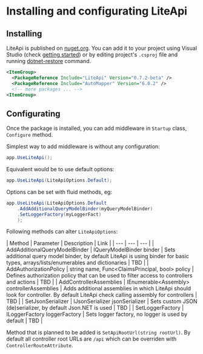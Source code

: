 ﻿---
Author: stanac
CreatedDate: 2017-03-30
Tags: home welcome initial
Title: Installing and configurating
RenderTitle: false
IsHtml: false
Id: install-and-configure
---

# Installing and configurating LiteApi

## Installing

LiteApi is published on [nuget.org](https://www.nuget.org/packages/LiteApi/).
You can add it to your project
using Visual Studio (check [getting started](/#/getting-started))
or by editing project's `.csproj` file and running [dotnet-restore](https://docs.microsoft.com/en-us/dotnet/articles/core/tools/dotnet-restore) command.

```xml
<ItemGroup>
  <PackageReference Include="LiteApi" Version="0.7.2-beta" />
  <PackageReference Include="AutoMapper" Version="6.0.2" />
  <!-- more packages ... -->
<ItemGroup>
```

## Configurating

Once the package is installed, you can add middleware in `Startup` class,
`Configure` method.

Simplest way to add middleware is without any configuration:

```csharp
app.UseLiteApi();
```

Equivalent would be to use default options:

```csharp
app.UseLiteApi(LiteApiOptions.Default);
```

Options can be set with fluid methods, eg:

```csharp
app.UseLiteApi(LiteApiOptions.Default
    .AddAdditionalQueryModelBinder(myQueryModelBinder)
    .SetLoggerFactory(myLoggerFact)
    );
```

Following methods can alter `LiteApiOptions`:

| Method | Parameter | Description | Link |
| --- | --- | --- |
| AddAdditionalQueryModelBinder | IQueryModelBinder binder | Sets additional query model binder, by default LiteApi is using binder for basic types, arrays/lists/enumerables and dictionaries | TBD |
| AddAuthorizationPolicy | string name, Func<ClaimsPrincipal, bool> policy | Defines authorization policy that can be used to filter access to controllers and actions | TBD |
| AddControllerAssemblies | IEnumerable&lt;Assembly&gt; controllerAssemblies | Adds additional assemblies in which LiteApi should look for controller. By default LiteApi check calling assembly for controllers | TBD |
| SetJsonSerializer | IJsonSerializer jsonSerializer | Sets custom JSON (de)serializer, by default Json.NET is used | TBD  |
| SetLoggerFactory | ILoggerFactory loggerFactory | Sets logger factory, no logger is used by default | TBD |

Method that is planned to be added is `SetApiRootUrl(string rootUrl)`.
By default all controller root URLs are `/api` which can be overriden with `ControllerRouteAttribute`.
